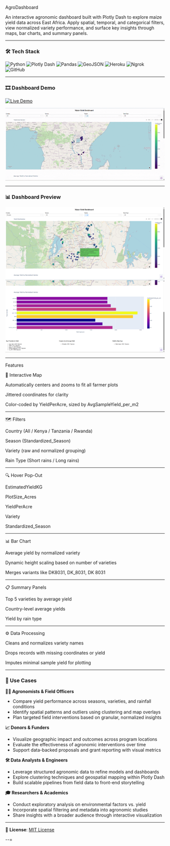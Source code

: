 AgroDashboard

An interactive agronomic dashboard built with Plotly Dash to explore maize yield data across East Africa. Apply spatial, temporal, and categorical filters, view normalized variety performance, and surface key insights through maps, bar charts, and summary panels.

---

### 🛠️ Tech Stack

![Python](https://img.shields.io/badge/Python-3.10-blue?logo=python)
![Plotly Dash](https://img.shields.io/badge/Plotly-Dash-0175C2?logo=plotly)
![Pandas](https://img.shields.io/badge/Pandas-Data%20Wrangling-150458?logo=pandas)
![GeoJSON](https://img.shields.io/badge/GeoJSON-Spatial%20Data-8E8E8E?logo=geojson)
![Heroku](https://img.shields.io/badge/Heroku-Deployment-430098?logo=heroku)
![Ngrok](https://img.shields.io/badge/Ngrok-Demo%20Link-1F1F1F?logo=ngrok)
![GitHub](https://img.shields.io/badge/GitHub-Version%20Control-181717?logo=github)

---

### 🎞️ Dashboard Demo
[![Live Demo](https://img.shields.io/badge/Live_Demo-ngrok-blue?logo=plotly)](https://f6f663660096.ngrok-free.app/)

![AgroDashboard Demo](dashboard_demo.gif)

---

### 📊 Dashboard Preview
![Dashboard Preview](dashboard_preview1.png)
![Dashboard Preview](dashboard_preview2.png)

---

Features

📍 Interactive Map



Automatically centers and zooms to fit all farmer plots



Jittered coordinates for clarity



Color-coded by YieldPerAcre, sized by AvgSampleYield\_per\_m2

---

🗺️ Filters



Country (All / Kenya / Tanzania / Rwanda)



Season (Standardized\_Season)



Variety (raw and normalized grouping)



Rain Type (Short rains / Long rains)

---

🔍 Hover Pop-Out



EstimatedYieldKG



PlotSize\_Acres



YieldPerAcre



Variety



Standardized\_Season

---

📊 Bar Chart



Average yield by normalized variety



Dynamic height scaling based on number of varieties



Merges variants like DK8031, DK\_8031, DK 8031

---

📋 Summary Panels


Top 5 varieties by average yield


Country-level average yields


Yield by rain type

---

⚙️ Data Processing

Cleans and normalizes variety names

Drops records with missing coordinates or yield

Imputes minimal sample yield for plotting


---

### 🎯 Use Cases

**👩‍🌾 Agronomists & Field Officers**
- Compare yield performance across seasons, varieties, and rainfall conditions
- Identify spatial patterns and outliers using clustering and map overlays
- Plan targeted field interventions based on granular, normalized insights

**📈 Donors & Funders**
- Visualize geographic impact and outcomes across program locations
- Evaluate the effectiveness of agronomic interventions over time
- Support data-backed proposals and grant reporting with visual metrics

**🛠️ Data Analysts & Engineers**
- Leverage structured agronomic data to refine models and dashboards
- Explore clustering techniques and geospatial mapping within Plotly Dash
- Build scalable pipelines from field data to front-end storytelling

**🎓 Researchers & Academics**
- Conduct exploratory analysis on environmental factors vs. yield
- Incorporate spatial filtering and metadata into agronomic studies
- Share insights with a broader audience through interactive visualization

---

📄 **License**: [MIT License](LICENSE)

--=
